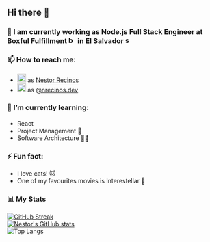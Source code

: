 ## Hi there 👋

### 🔭 I am currently working as Node.js Full Stack Engineer at Boxful Fulfillment <img src='https://media.licdn.com/dms/image/D4E0BAQERfDu5UlfS_A/company-logo_200_200/0/1697143892149/boxful_latam_logo?e=2147483647&v=beta&t=jD0usBPCj6_VX8xKvPsMjYz8CE8uJDLMjEXx-eBBHqI' alt='boxful_logo' width='17px'> in El Salvador <img src='https://cdn-icons-png.flaticon.com/512/299/299933.png' alt='sv_flag' width='17px'>

### 📫 How to reach me:
* <img src='https://cdn-icons-png.flaticon.com/512/174/174857.png' alt='LinkedIn' width='20px'> as [Nestor Recinos](https://www.linkedin.com/in/nrecinosdev/)
 * <img src='http://assets.stickpng.com/images/580b57fcd9996e24bc43c521.png' alt='ig' width='20px'> as [@nrecinos.dev](https://www.instagram.com/nrecinos.dev/)
 
### 🌱 I’m currently learning:
* React <img src='https://upload.wikimedia.org/wikipedia/commons/thumb/a/a7/React-icon.svg/2300px-React-icon.svg.png' width='17px'>
* Project Management :memo:
* Software Architecture 👨‍💻

### ⚡ Fun fact:
* I love cats! 🐱
* One of my favourites movies is Interestellar 🚀


### 📊 My Stats
[![GitHub Streak](https://streak-stats.demolab.com/?user=nrecinos2001)](https://git.io/streak-stats) </br>
[![Nestor's GitHub stats](https://github-readme-stats.vercel.app/api?username=nrecinos2001)](https://github.com/anuraghazra/github-readme-stats) </br>
![Top Langs](https://github-readme-stats.vercel.app/api/top-langs/?username=nrecinos2001&layout=compact)
<!--
**nestorrecinosUCA/nestorrecinosUCA** is a ✨ _special_ ✨ repository because its `README.md` (this file) appears on your GitHub profile.

Here are some ideas to get you started:
- 👯 I’m looking to collaborate on ...
- 🤔 I’m looking for help with ...
- 💬 Ask me about ...

- 😄 Pronouns: ...
- ⚡ Fun fact: ...
-->
